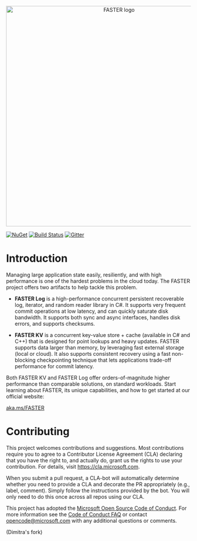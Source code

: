 <p align="center">
  <img src="https://raw.githubusercontent.com/microsoft/FASTER/main/docs/assets/images/faster-logo.png" alt="FASTER logo" width="600px" />
</p>
  
[![NuGet](https://img.shields.io/nuget/v/Microsoft.FASTER.Core.svg)](https://www.nuget.org/packages/Microsoft.FASTER.Core/)
[![Build Status](https://dev.azure.com/ms/FASTER/_apis/build/status/Microsoft.FASTER?branchName=main)](https://dev.azure.com/ms/FASTER/_build/latest?definitionId=8&branchName=main)
[![Gitter](https://badges.gitter.im/Microsoft/FASTER.svg)](https://gitter.im/Microsoft/FASTER?utm_source=badge&utm_medium=badge&utm_campaign=pr-badge)

# Introduction

Managing large application state easily, resiliently, and with high performance is one of the hardest
problems in the cloud today. The FASTER project offers two artifacts to help tackle this problem.

* **FASTER Log** is a high-performance concurrent persistent recoverable log, iterator, and random 
reader library in C#. It supports very frequent commit operations at low latency, and can quickly saturate 
disk bandwidth. It supports both sync and async interfaces, handles disk errors, and supports checksums.

* **FASTER KV** is a concurrent key-value store + cache (available in C# and C++) that is designed for point 
lookups and heavy updates. FASTER supports data larger than memory, by leveraging fast external 
storage (local or cloud). It also supports consistent recovery using a fast non-blocking checkpointing technique 
that lets applications trade-off performance for commit latency.

Both FASTER KV and FASTER Log offer orders-of-magnitude higher performance than comparable solutions, on standard
workloads. Start learning about FASTER, its unique capabilities, and how to get started at our official website:

[aka.ms/FASTER](https://aka.ms/FASTER)

# Contributing

This project welcomes contributions and suggestions.  Most contributions require you to agree to a
Contributor License Agreement (CLA) declaring that you have the right to, and actually do, grant us
the rights to use your contribution. For details, visit https://cla.microsoft.com.

When you submit a pull request, a CLA-bot will automatically determine whether you need to provide
a CLA and decorate the PR appropriately (e.g., label, comment). Simply follow the instructions
provided by the bot. You will only need to do this once across all repos using our CLA.

This project has adopted the [Microsoft Open Source Code of Conduct](https://opensource.microsoft.com/codeofconduct/).
For more information see the [Code of Conduct FAQ](https://opensource.microsoft.com/codeofconduct/faq/) or
contact [opencode@microsoft.com](mailto:opencode@microsoft.com) with any additional questions or comments.

(Dimitra's fork)
